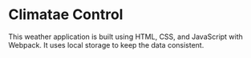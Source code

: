 # Climatae Control

This weather application is built using HTML, CSS, and JavaScript with Webpack. It uses local storage to keep the data consistent.